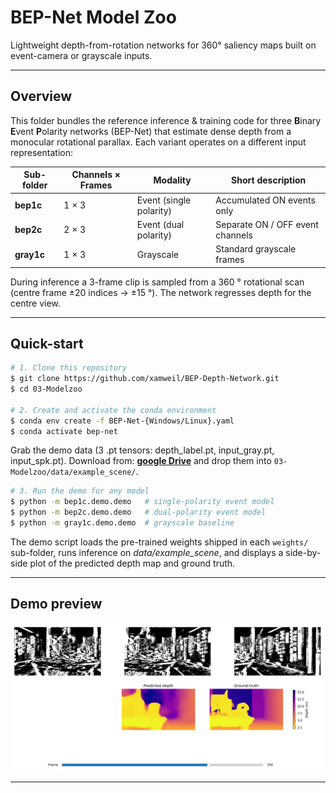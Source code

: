 # BEP-Net Model Zoo

Lightweight depth-from-rotation networks for 360° saliency maps built on event-camera or grayscale inputs.

---

## Overview

This folder bundles the reference inference & training code for three **B**inary **E**vent **P**olarity networks (BEP-Net) that estimate dense depth from a monocular rotational parallax. Each variant operates on a different input representation:

| Sub-folder | Channels × Frames | Modality | Short description |
|-----------|------------------|----------|-------------------|
| **bep1c** | 1 × 3 | Event (single polarity) | Accumulated ON events only |
| **bep2c** | 2 × 3 | Event (dual polarity)   | Separate ON / OFF event channels |
| **gray1c**| 1 × 3 | Grayscale               | Standard grayscale frames |

During inference a 3-frame clip is sampled from a 360 ° rotational scan (centre frame ±20 indices → ±15 °). The network regresses depth for the centre view.

---

## Quick-start

```bash
# 1. Clone this repository 
$ git clone https://github.com/xamweil/BEP-Depth-Network.git
$ cd 03-Modelzoo

# 2. Create and activate the conda environment
$ conda env create -f BEP-Net-{Windows/Linux}.yaml
$ conda activate bep-net
```
Grab the demo data (3 .pt tensors: depth_label.pt, input_gray.pt, input_spk.pt).
Download from: **[google Drive](https://drive.google.com/drive/folders/1YzD4SbVfo4sYXybWoIY9DgNdC24BHNbS)**
and drop them into `03-Modelzoo/data/example_scene/`.

```bash
# 3. Run the demo for any model
$ python -m bep1c.demo.demo   # single-polarity event model
$ python -m bep2c.demo.demo   # dual-polarity event model
$ python -m gray1c.demo.demo  # grayscale baseline
```

The demo script loads the pre-trained weights shipped in each `weights/` sub-folder, runs inference on *data/example_scene*, and displays a side-by-side plot of the predicted depth map and ground truth.

---

## Demo preview

<!-- Replace the placeholder below with a screenshot generated by any demo run -->
![BEP-Net demo output](assets/demo.PNG)

---


